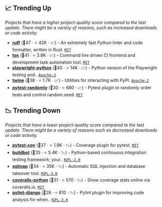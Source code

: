 ## 📈 Trending Up

_Projects that have a higher project-quality score compared to the last update. There might be a variety of reasons, such as increased downloads or code activity._

- <b><a href="https://github.com/astral-sh/ruff">ruff</a></b> (🥇47 ·  ⭐ 42K · 📈) - An extremely fast Python linter and code formatter, written in Rust. <code><a href="http://bit.ly/34MBwT8">MIT</a></code>
- <b><a href="https://github.com/tox-dev/tox">tox</a></b> (🥇41 ·  ⭐ 3.8K · 📈) - Command line driven CI frontend and development task automation tool. <code><a href="http://bit.ly/34MBwT8">MIT</a></code> <code><img src="https://docs.pytest.org/en/stable/_static/favicon.png" style="display:inline;" width="13" height="13"></code>
- <b><a href="https://github.com/microsoft/playwright-python">playwright-python</a></b> (🥇40 ·  ⭐ 14K · 📈) - Python version of the Playwright testing and.. <code><a href="http://bit.ly/3nYMfla">Apache-2</a></code>
- <b><a href="https://github.com/pypa/twine">twine</a></b> (🥈38 ·  ⭐ 1.7K · 📈) - Utilities for interacting with PyPI. <code><a href="http://bit.ly/3nYMfla">Apache-2</a></code>
- <b><a href="https://github.com/pytest-dev/pytest-randomly">pytest-randomly</a></b> (🥉30 ·  ⭐ 680 · 📈) - Pytest plugin to randomly order tests and control random.seed. <code><a href="http://bit.ly/34MBwT8">MIT</a></code>

## 📉 Trending Down

_Projects that have a lower project-quality score compared to the last update. There might be a variety of reasons such as decreased downloads or code activity._

- <b><a href="https://github.com/pytest-dev/pytest-cov">pytest-cov</a></b> (🥈37 ·  ⭐ 1.9K · 📉) - Coverage plugin for pytest. <code><a href="http://bit.ly/34MBwT8">MIT</a></code> <code><img src="https://docs.pytest.org/en/stable/_static/favicon.png" style="display:inline;" width="13" height="13"></code>
- <b><a href="https://github.com/buildbot/buildbot">buildbot</a></b> (🥈35 ·  ⭐ 5.4K · 📉) - Python-based continuous integration testing framework; your.. <code><a href="http://bit.ly/2KucAZR">❗️GPL-2.0</a></code>
- <b><a href="https://github.com/sqlmapproject/sqlmap">sqlmap</a></b> (🥈34 ·  ⭐ 35K · 📉) - Automatic SQL injection and database takeover tool. <code><a href="http://bit.ly/2M0xdwT">❗️GPL-3.0</a></code>
- <b><a href="https://github.com/TheKevJames/coveralls-python">coveralls-python</a></b> (🥉31 ·  ⭐ 570 · 📉) - Show coverage stats online via coveralls.io. <code><a href="http://bit.ly/34MBwT8">MIT</a></code> <code><img src="https://docs.pytest.org/en/stable/_static/favicon.png" style="display:inline;" width="13" height="13"></code>
- <b><a href="https://github.com/pylint-dev/pylint-django">pylint-django</a></b> (🥈28 ·  ⭐ 610 · 📉) - Pylint plugin for improving code analysis for when.. <code><a href="http://bit.ly/2M0xdwT">❗️GPL-3.0</a></code> <code><img src="https://www.pylint.org/ico/favicon.ico" style="display:inline;" width="13" height="13"></code>

